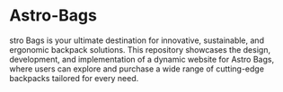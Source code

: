 # Astro-Bags
stro Bags is your ultimate destination for innovative, sustainable, and ergonomic backpack solutions. This repository showcases the design, development, and implementation of a dynamic website for Astro Bags, where users can explore and purchase a wide range of cutting-edge backpacks tailored for every need.
